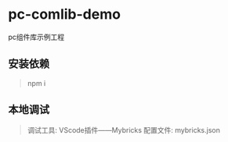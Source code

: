 # pc-comlib-demo
pc组件库示例工程

## 安装依赖
> npm i

## 本地调试
> 调试工具: VScode插件——Mybricks 
> 配置文件: mybricks.json